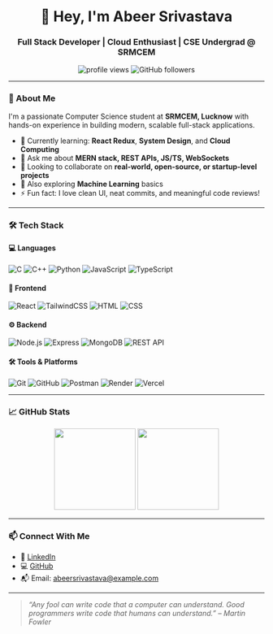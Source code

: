 <h1 align="center">👋 Hey, I'm Abeer Srivastava</h1>
<h3 align="center">Full Stack Developer | Cloud Enthusiast | CSE Undergrad @ SRMCEM</h3>

<p align="center">
  <img src="https://komarev.com/ghpvc/?username=your-username&label=Profile%20views&color=0e75b6&style=flat" alt="profile views" />
  <img src="https://img.shields.io/github/followers/your-username?label=Follow&style=social" alt="GitHub followers" />
</p>

---

### 🚀 About Me

I'm a passionate Computer Science student at **SRMCEM, Lucknow** with hands-on experience in building modern, scalable full-stack applications.

- 🌱 Currently learning: **React Redux**, **System Design**, and **Cloud Computing**
- 💬 Ask me about **MERN stack, REST APIs, JS/TS, WebSockets**
- 👯 Looking to collaborate on **real-world, open-source, or startup-level projects**
- 🧠 Also exploring **Machine Learning** basics
- ⚡ Fun fact: I love clean UI, neat commits, and meaningful code reviews!

---

### 🛠️ Tech Stack

#### 💻 Languages
![C](https://img.shields.io/badge/C-00599C?style=flat&logo=c&logoColor=white)
![C++](https://img.shields.io/badge/C++-00599C?style=flat&logo=c%2B%2B&logoColor=white)
![Python](https://img.shields.io/badge/Python-14354C?style=flat&logo=python&logoColor=white)
![JavaScript](https://img.shields.io/badge/JavaScript-F7DF1E?style=flat&logo=javascript&logoColor=black)
![TypeScript](https://img.shields.io/badge/TypeScript-3178C6?style=flat&logo=typescript&logoColor=white)

#### 🧱 Frontend
![React](https://img.shields.io/badge/React-20232A?style=flat&logo=react&logoColor=61DAFB)
![TailwindCSS](https://img.shields.io/badge/TailwindCSS-38B2AC?style=flat&logo=tailwind-css&logoColor=white)
![HTML](https://img.shields.io/badge/HTML5-E34F26?style=flat&logo=html5&logoColor=white)
![CSS](https://img.shields.io/badge/CSS3-1572B6?style=flat&logo=css3&logoColor=white)

#### ⚙️ Backend
![Node.js](https://img.shields.io/badge/Node.js-339933?style=flat&logo=node.js&logoColor=white)
![Express](https://img.shields.io/badge/Express.js-404D59?style=flat&logo=express&logoColor=white)
![MongoDB](https://img.shields.io/badge/MongoDB-47A248?style=flat&logo=mongodb&logoColor=white)
![REST API](https://img.shields.io/badge/REST%20API-000000?style=flat&logo=flask&logoColor=white)

#### 🛠️ Tools & Platforms
![Git](https://img.shields.io/badge/Git-F05032?style=flat&logo=git&logoColor=white)
![GitHub](https://img.shields.io/badge/GitHub-181717?style=flat&logo=github&logoColor=white)
![Postman](https://img.shields.io/badge/Postman-FF6C37?style=flat&logo=postman&logoColor=white)
![Render](https://img.shields.io/badge/Render-2F80ED?style=flat&logo=render&logoColor=white)
![Vercel](https://img.shields.io/badge/Vercel-000000?style=flat&logo=vercel&logoColor=white)

---

### 📈 GitHub Stats

<p align="center">
  <img src="https://github-readme-stats.vercel.app/api?username=your-username&show_icons=true&theme=github_dark" height="160" />
  <img src="https://github-readme-stats.vercel.app/api/top-langs/?username=your-username&layout=compact&theme=github_dark" height="160" />
</p>

---

### 📫 Connect With Me

- 🔗 [LinkedIn](https://www.linkedin.com/in/your-link)
- 💻 [GitHub](https://github.com/your-username)
- 📬 Email: abeersrivastava@example.com

---

> *“Any fool can write code that a computer can understand. Good programmers write code that humans can understand.” – Martin Fowler*

